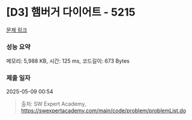# [D3] 햄버거 다이어트 - 5215 

[문제 링크](https://swexpertacademy.com/main/code/problem/problemDetail.do?contestProbId=AWT-lPB6dHUDFAVT) 

### 성능 요약

메모리: 5,988 KB, 시간: 125 ms, 코드길이: 673 Bytes

### 제출 일자

2025-05-09 00:54



> 출처: SW Expert Academy, https://swexpertacademy.com/main/code/problem/problemList.do